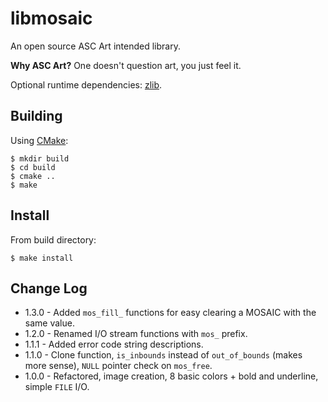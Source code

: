 libmosaic
=========
An open source ASC Art intended library.

__Why ASC Art?__ One doesn't question art, you just feel it.

Optional runtime dependencies: [zlib](http://www.zlib.net/).


Building
--------
Using [CMake](https://cmake.org/):

	$ mkdir build
	$ cd build
	$ cmake ..
	$ make


Install
-------
From build directory:

	$ make install


Change Log
----------
+ 1.3.0 - Added `mos_fill_` functions for easy clearing a MOSAIC with the same
  value.
+ 1.2.0 - Renamed I/O stream functions with `mos_` prefix.
+ 1.1.1 - Added error code string descriptions.
+ 1.1.0 - Clone function, `is_inbounds` instead of `out_of_bounds` (makes more
  sense), `NULL` pointer check on `mos_free`.
+ 1.0.0 - Refactored, image creation, 8 basic colors + bold and underline,
  simple `FILE` I/O.

